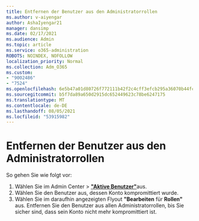 ```yaml
---
title: Entfernen der Benutzer aus den Administratorrollen
ms.author: v-aiyengar
author: AshaIyengar21
manager: dansimp
ms.date: 02/17/2021
ms.audience: Admin
ms.topic: article
ms.service: o365-administration
ROBOTS: NOINDEX, NOFOLLOW
localization_priority: Normal
ms.collection: Adm_O365
ms.custom:
- "9002486"
- "7524"
ms.openlocfilehash: 6e5b47a01d80726f772111b42f2c4cff3efcb295a36070b44fcb6901800e71fb
ms.sourcegitcommit: b5f7da89a650d2915dc652449623c78be6247175
ms.translationtype: MT
ms.contentlocale: de-DE
ms.lasthandoff: 08/05/2021
ms.locfileid: "53915982"
---
```

# <a name="remove-the-users-from-the-admin-roles"></a>Entfernen der Benutzer aus den Administratorrollen

So gehen Sie wie folgt vor:

1. Wählen Sie im Admin Center  >  [**"Aktive Benutzer"**](https://go.microsoft.com/fwlink/p/?linkid=834822)aus.
1. Wählen Sie den Benutzer aus, dessen Konto kompromittiert wurde.
1. Wählen Sie im daraufhin angezeigten Flyout **"Bearbeiten** für **Rollen"** aus. Entfernen Sie den Benutzer aus allen Administratorrollen, bis Sie sicher sind, dass sein Konto nicht mehr kompromittiert ist.

